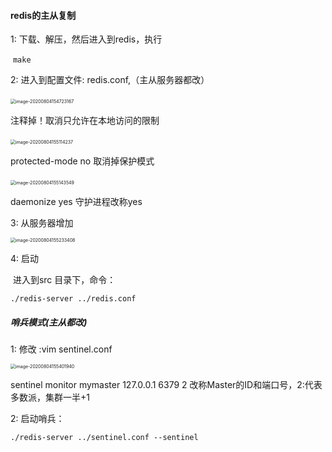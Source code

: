 #### **redis的主从复制**

1:  下载、解压，然后进入到redis，执行

​	`make`



2: 进入到配置文件: redis.conf,（主从服务器都改）

​	<img src="https://gitee.com/gean_807/typora/raw/typora/uPic/image-20200804154723167.png" alt="image-20200804154723167" style="zoom:50%;" />

  注释掉！取消只允许在本地访问的限制

​	<img src="https://gitee.com/gean_807/typora/raw/typora/uPic/image-20200804155114237.png" alt="image-20200804155114237" style="zoom:50%;" />

  protected-mode no  取消掉保护模式

​	<img src="https://gitee.com/gean_807/typora/raw/typora/uPic/image-20200804155143549.png" alt="image-20200804155143549" style="zoom:50%;" />

 daemonize yes  守护进程改称yes



3: 从服务器增加

 <img src="https://gitee.com/gean_807/typora/raw/typora/uPic/image-20200804155233408.png" alt="image-20200804155233408" style="zoom:50%;" />



4: 启动

​	进入到src 目录下，命令：

 `./redis-server ../redis.conf`



##### **哨兵模式(主从都改)**

1: 修改 :vim sentinel.conf

<img src="https://gitee.com/gean_807/typora/raw/typora/uPic/image-20200804155401940.png" alt="image-20200804155401940" style="zoom:50%;" />

  sentinel monitor mymaster 127.0.0.1 6379 2  改称Master的ID和端口号，2:代表多数派，集群一半+1

2: 启动哨兵：

`./redis-server ../sentinel.conf --sentinel` 

